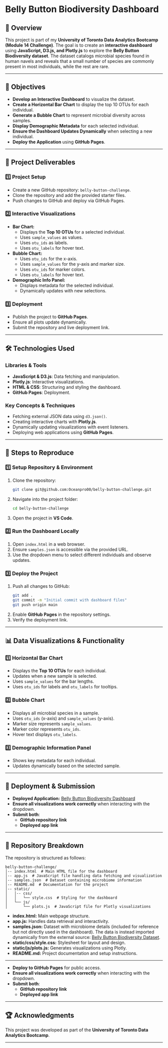 # Belly Button Biodiversity Dashboard

## 📌 Overview

This project is part of my **University of Toronto Data Analytics Bootcamp (Module 14 Challenge)**. The goal is to create an **interactive dashboard** using **JavaScript, D3.js, and Plotly.js** to explore the **Belly Button Biodiversity dataset**. The dataset catalogs microbial species found in human navels and reveals that a small number of species are commonly present in most individuals, while the rest are rare.

---

## 🎯 Objectives

- **Develop an Interactive Dashboard** to visualize the dataset.
- **Create a Horizontal Bar Chart** to display the top 10 OTUs for each individual.
- **Generate a Bubble Chart** to represent microbial diversity across samples.
- **Display Demographic Metadata** for each selected individual.
- **Ensure the Dashboard Updates Dynamically** when selecting a new individual.
- **Deploy the Application** using **GitHub Pages**.

---

## 📂 Project Deliverables

### **1️⃣ Project Setup**
- Create a new GitHub repository: `belly-button-challenge`.
- Clone the repository and add the provided starter files.
- Push changes to GitHub and deploy via GitHub Pages.

### **2️⃣ Interactive Visualizations**
- **Bar Chart:**
  - Displays the **Top 10 OTUs** for a selected individual.
  - Uses `sample_values` as values.
  - Uses `otu_ids` as labels.
  - Uses `otu_labels` for hover text.
- **Bubble Chart:**
  - Uses `otu_ids` for the x-axis.
  - Uses `sample_values` for the y-axis and marker size.
  - Uses `otu_ids` for marker colors.
  - Uses `otu_labels` for hover text.
- **Demographic Info Panel:**
  - Displays metadata for the selected individual.
  - Dynamically updates with new selections.

### **3️⃣ Deployment**
- Publish the project to **GitHub Pages**.
- Ensure all plots update dynamically.
- Submit the repository and live deployment link.

---

## 🛠️ Technologies Used

### **Libraries & Tools**
- **JavaScript & D3.js**: Data fetching and manipulation.
- **Plotly.js**: Interactive visualizations.
- **HTML & CSS**: Structuring and styling the dashboard.
- **GitHub Pages**: Deployment.

### **Key Concepts & Techniques**
- Fetching external JSON data using `d3.json()`.
- Creating interactive charts with **Plotly.js**.
- Dynamically updating visualizations with event listeners.
- Deploying web applications using **GitHub Pages**.

---

## 📖 Steps to Reproduce

### **1️⃣ Setup Repository & Environment**
1. Clone the repository:
   ```sh
   git clone git@github.com:Oceanpro00/belly-button-challenge.git
   ```
2. Navigate into the project folder:
   ```sh
   cd belly-button-challenge
   ```
3. Open the project in **VS Code**.

### **2️⃣ Run the Dashboard Locally**
1. Open `index.html` in a web browser.
2. Ensure `samples.json` is accessible via the provided URL.
3. Use the dropdown menu to select different individuals and observe updates.

### **3️⃣ Deploy the Project**
1. Push all changes to GitHub:
   ```sh
   git add .
   git commit -m "Initial commit with dashboard files"
   git push origin main
   ```
2. Enable **GitHub Pages** in the repository settings.
3. Verify the deployment link.

---

## 📊 Data Visualizations & Functionality

### **1️⃣ Horizontal Bar Chart**
- Displays the **Top 10 OTUs** for each individual.
- Updates when a new sample is selected.
- Uses `sample_values` for the bar lengths.
- Uses `otu_ids` for labels and `otu_labels` for tooltips.

### **2️⃣ Bubble Chart**
- Displays all microbial species in a sample.
- Uses `otu_ids` (x-axis) and `sample_values` (y-axis).
- Marker size represents `sample_values`.
- Marker color represents `otu_ids`.
- Hover text displays `otu_labels`.

### **3️⃣ Demographic Information Panel**
- Shows key metadata for each individual.
- Updates dynamically based on the selected sample.

---

## 🚀 Deployment & Submission

- **Deployed Application:** [Belly Button Biodiversity Dashboard](https://oceanpro00.github.io/belly-button-challenge/)
- **Ensure all visualizations work correctly** when interacting with the dropdown.
- **Submit both**:
  - **GitHub repository link**
  - **Deployed app link**

---

## 📁 Repository Breakdown

The repository is structured as follows:

```
belly-button-challenge/
│-- index.html  # Main HTML file for the dashboard
│-- app.js  # JavaScript file handling data fetching and visualization
│-- samples.json  # Dataset containing microbiome information
│-- README.md  # Documentation for the project
│-- static/
│   │-- css/
│   │   └── style.css  # Styling for the dashboard
│   └── js/
│       └── plots.js  # JavaScript file for Plotly visualizations
```

- **index.html:** Main webpage structure.
- **app.js:** Handles data retrieval and interactivity.
- **samples.json:** Dataset with microbiome details (included for reference but not directly used in the dashboard). The data is instead imported dynamically from the external source: [Belly Button Biodiversity Dataset](https://static.bc-edx.com/data/dl-1-2/m14/lms/starter/samples.json).
- **static/css/style.css:** Stylesheet for layout and design.
- **static/js/plots.js:** Generates visualizations using Plotly.
- **README.md:** Project documentation and setup instructions.

---

- **Deploy to GitHub Pages** for public access.
- **Ensure all visualizations work correctly** when interacting with the dropdown.
- **Submit both**:
  - **GitHub repository link**
  - **Deployed app link**

---

## 🏆 Acknowledgments

This project was developed as part of the **University of Toronto Data Analytics Bootcamp**.

---
